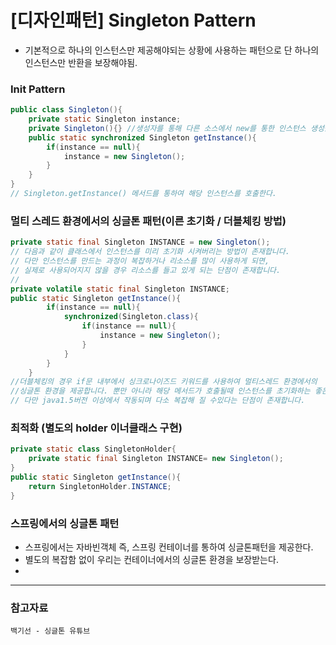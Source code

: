 # [디자인패턴] Singleton Pattern

- 기본적으로 하나의 인스턴스만 제공해야되는 상황에 사용하는 패턴으로
단 하나의 인스턴스만 반환을 보장해야됨.

### Init Pattern

```java
public class Singleton(){
	private static Singleton instance;
	private Singleton(){} //생성자를 통해 다른 소스에서 new를 통한 인스턴스 생성을 방지한다.
	public static synchronized Singleton getInstance(){
		if(instance == null){
			instance = new Singleton();
		}
	}
}
// Singleton.getInstance() 메서드를 통하여 해당 인스턴스를 호출한다.
```

### 멀티 스레드 환경에서의 싱글톤 패턴(이른 초기화 / 더블체킹 방법)

```java
private static final Singleton INSTANCE = new Singleton();
// 다음과 같이 클래스에서 인스턴스를 미리 초기화 시켜버리는 방법이 존재합니다.
// 다만 인스턴스를 만드는 과정이 복잡하거나 리소스를 많이 사용하게 되면,
// 실제로 사용되어지지 않을 경우 리소스를 들고 있게 되는 단점이 존재합니다.
//
private volatile static final Singleton INSTANCE;
public static Singleton getInstance(){
		if(instance == null){
			synchronized(Singleton.class){
				if(instance == null){
					instance = new Singleton();
				}
			}			
		}
	}
//더블체킹의 경우 if문 내부에서 싱크로나이즈드 키워드를 사용하여 멀티스레드 환경에서의
//싱글톤 환경을 제공합니다. 뿐만 아니라 해당 메서드가 호출될때 인스턴스를 초기화하는 좋은 방법입니다.
// 다만 java1.5버전 이상에서 작동되며 다소 복잡해 질 수있다는 단점이 존재합니다.
```

### 최적화 (별도의 holder 이너클래스 구현)

```java
private static class SingletonHolder{
	private static final Singleton INSTANCE= new Singleton();
}
public static Singleton getInstance(){
	return SingletonHolder.INSTANCE;
}
```

### 스프링에서의 싱글톤 패턴

- 스프링에서는 자바빈객체 즉, 스프링 컨테이너를 통하여 싱글톤패턴을 제공한다.
- 별도의 복잡함 없이 우리는 컨테이너에서의 싱글톤 환경을 보장받는다.
- 

---

### 참고자료

`백기선 - 싱글톤 유튜브`